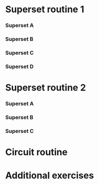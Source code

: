 # Superset routine 1

### Superset A

### Superset B

### Superset C

### Superset D

# Superset routine 2

### Superset A

### Superset B

### Superset C

# Circuit routine

# Additional exercises
